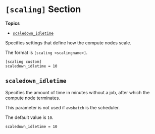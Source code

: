 # `[scaling]` Section<a name="scaling-section"></a>

**Topics**
+ [`scaledown_idletime`](#scaledown-idletime)

Specifies settings that define how the compute nodes scale\.

The format is `[scaling <scalingname>]`\.

```
[scaling custom]
scaledown_idletime = 10
```

## `scaledown_idletime`<a name="scaledown-idletime"></a>

Specifies the amount of time in minutes without a job, after which the compute node terminates\.

This parameter is not used if `awsbatch` is the scheduler\.

The default value is `10`\.

```
scaledown_idletime = 10
```